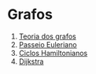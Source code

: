 # Grafos

1. [Teoria dos grafos](./teoria.md)
2. [Passeio Euleriano](./konisgsberg.md)
3. [Ciclos Hamiltonianos](./hamiltonianos.md)
4. [Dijkstra](./dijkstra.md)
